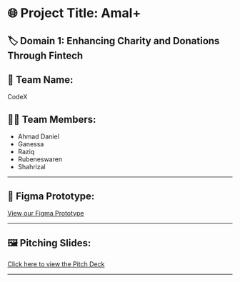 # 🌐 Project Title: Amal+

## 🏷️ Domain 1: Enhancing Charity and Donations Through Fintech

## 👥 Team Name:
CodeX

## 👨‍💻 Team Members:
- Ahmad Daniel
- Ganessa
- Raziq
- Rubeneswaren
- Shahrizal

---

## 📱 Figma Prototype:
[View our Figma Prototype](https://www.figma.com/proto/u4lWKcfzaRIOVpncBVdLEf/CodeX-Kitchen?node-id=22-351&p=f&t=yeslsvUxeP9FoMSf-0&scaling=scale-down&content-scaling=fixed&page-id=22%3A325&starting-point-node-id=22%3A351)

---

## 🖼️ Pitching Slides:
[Click here to view the Pitch Deck](https://www.canva.com/design/DAGj3-8ODE8/8NvV8XodJs4mcffapmY_OA/edit?utm_content=DAGj3-8ODE8&utm_campaign=designshare&utm_medium=link2&utm_source=sharebutton)  


---
